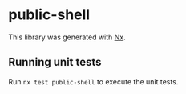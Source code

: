 # public-shell

This library was generated with [Nx](https://nx.dev).

## Running unit tests

Run `nx test public-shell` to execute the unit tests.
